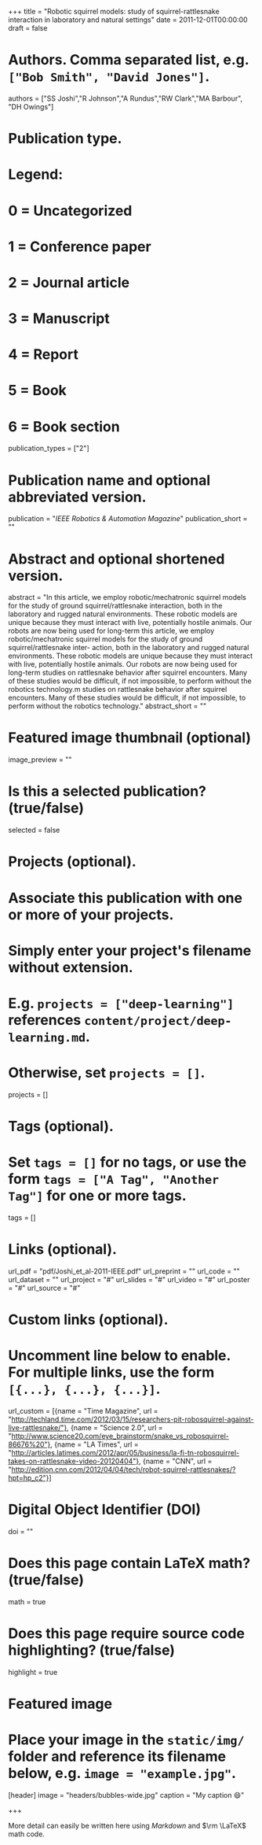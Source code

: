 +++
title = "Robotic squirrel models: study of squirrel-rattlesnake interaction in laboratory and natural settings"
date = 2011-12-01T00:00:00
draft = false

# Authors. Comma separated list, e.g. `["Bob Smith", "David Jones"]`.
authors = ["SS Joshi","R Johnson","A Rundus","RW Clark","MA Barbour", "DH Owings"]

# Publication type.
# Legend:
# 0 = Uncategorized
# 1 = Conference paper
# 2 = Journal article
# 3 = Manuscript
# 4 = Report
# 5 = Book
# 6 = Book section
publication_types = ["2"]

# Publication name and optional abbreviated version.
publication = "*IEEE Robotics & Automation Magazine*"
publication_short = ""

# Abstract and optional shortened version.
abstract = "In this article, we employ robotic/mechatronic squirrel models for the study of ground squirrel/rattlesnake interaction, both in the laboratory and rugged natural environments. These robotic models are unique because they must interact with live, potentially hostile animals. Our robots are now being used for long-term this article, we employ robotic/mechatronic squirrel models for the study of ground squirrel/rattlesnake inter- action, both in the laboratory and rugged natural environments. These robotic models are unique because they must interact with live, potentially hostile animals. Our robots are now being used for long-term studies on rattlesnake behavior after squirrel encounters. Many of these studies would be difficult, if not impossible, to perform without the robotics technology.m studies on rattlesnake behavior after squirrel encounters. Many of these studies would be difficult, if not impossible, to perform without the robotics technology."
abstract_short = ""

# Featured image thumbnail (optional)
image_preview = ""

# Is this a selected publication? (true/false)
selected = false

# Projects (optional).
#   Associate this publication with one or more of your projects.
#   Simply enter your project's filename without extension.
#   E.g. `projects = ["deep-learning"]` references `content/project/deep-learning.md`.
#   Otherwise, set `projects = []`.
projects = []

# Tags (optional).
#   Set `tags = []` for no tags, or use the form `tags = ["A Tag", "Another Tag"]` for one or more tags.
tags = []

# Links (optional).
url_pdf = "pdf/Joshi_et_al-2011-IEEE.pdf"
url_preprint = ""
url_code = ""
url_dataset = ""
url_project = "#"
url_slides = "#"
url_video = "#"
url_poster = "#"
url_source = "#"

# Custom links (optional).
#   Uncomment line below to enable. For multiple links, use the form `[{...}, {...}, {...}]`.
url_custom = [{name = "Time Magazine", url = "http://techland.time.com/2012/03/15/researchers-pit-robosquirrel-against-live-rattlesnake/"}, {name = "Science 2.0", url = "http://www.science20.com/eye_brainstorm/snake_vs_robosquirrel-86676%20"}, {name = "LA Times", url = "http://articles.latimes.com/2012/apr/05/business/la-fi-tn-robosquirrel-takes-on-rattlesnake-video-20120404"}, {name = "CNN", url = "http://edition.cnn.com/2012/04/04/tech/robot-squirrel-rattlesnakes/?hpt=hp_c2"}]


# Digital Object Identifier (DOI)
doi = ""

# Does this page contain LaTeX math? (true/false)
math = true

# Does this page require source code highlighting? (true/false)
highlight = true

# Featured image
# Place your image in the `static/img/` folder and reference its filename below, e.g. `image = "example.jpg"`.
[header]
image = "headers/bubbles-wide.jpg"
caption = "My caption :smile:"

+++

More detail can easily be written here using *Markdown* and $\rm \LaTeX$ math code.
